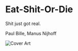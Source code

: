# Eat-Shit-Or-Die

Shit just got real.

Paul Bille, Manus Nijhoff

![Cover Art](http://i.imgur.com/qRwnHKR.jpg)
